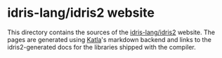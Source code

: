 idris-lang/idris2 website
=========================

This directory contains the sources of the [idris-lang/idris2](https://idris-lang.github.io/idris2/)
website. The pages are generated using [Katla](https://github.com/idris-community/katla/)'s markdown
backend and links to the idris2-generated docs for the libraries shipped with the compiler.
